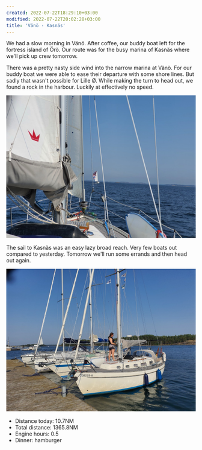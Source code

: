 ```yaml
---
created: 2022-07-22T18:29:10+03:00
modified: 2022-07-22T20:02:28+03:00
title: 'Vänö - Kasnäs'
---
```


We had a slow morning in Vänö. After coffee, our buddy boat left for the fortress island of Örö. Our route was for the busy marina of Kasnäs where we'll pick up crew tomorrow.

There was a pretty nasty side wind into the narrow marina at Vänö. For our buddy boat we were able to ease their departure with some shore lines. But sadly that wasn't possible for Lille Ø. While making the turn to head out, we found a rock in the harbour. Luckily at effectively no speed.

![Image](../2022/f6c5c5969d10c5d2940abc06053c86cc.jpg) 

The sail to Kasnäs was an easy lazy broad reach. Very few boats out compared to yesterday. Tomorrow we'll run some errands and then head out again.

![Image](../2022/b42f851ba150117566ecd9fdf7b305e7.jpg)

* Distance today: 10.7NM
* Total distance: 1365.8NM
* Engine hours: 0.5
* Dinner: hamburger
